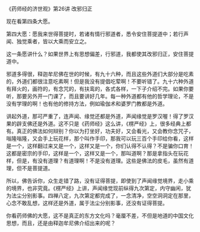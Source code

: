 《药师经的济世观》第26讲 改邪归正

现在看第四条大愿。

第四大愿：愿我来世得菩提时，若诸有情行邪道者，悉令安住菩提道中；若行声闻、独觉乘者，皆以大乘而安立之。

这一条愿讲什么？如果世界上有思想偏差，行邪道，我都使其改邪归正，安住菩提道中。

邪道多得很，释迦牟尼佛在世的时候，有九十六种，而且这些外道们大部分是吃素的，外道们都很注意吃素啊！但是我没有提倡吃荤啊！不要听错了。九十六种外道有拜火的，画符的，有念咒的，有扶鸾的，各式各样，一下子介绍不完。如果你要听，那要另外开一门课了，而且要讲好几年。每一种外道都有他的哲学理论，不是没有学理的啊！也有他的修持方法，例如瑜伽术和婆罗门教都是外道。

讲起外道，那可严重了，连声闻、缘觉还都是外道，声闻缘觉是罗汉喔！得了罗汉果的辟支佛还是外道。这不只是《药师经》这么讲，《楞严经》上，很多经典上都有。真正的佛法如何辩别？你以为打坐好，功夫好，又会看光，又会教你念咒子，嗡隆嗡隆，又会手上玩花样，那个叫作手印，那我可以玩三百个手印给你看，这样是一个，这样翻过来又是一个，这样又是一个，你们认得不认得？不是骗你口育！这都是密宗的手印，这样是一个，这样又是一个，那叫道啊？那是拿指头在玩花样，但是，有没有道理？有道理啊！不是没有道理。这些是佛法的皮毛，虽然有道理，但不是菩提道。

所以，佛告诉你，众生走错了路，没有证得菩提，即使到了声闻缘觉境界，走小乘的境界，也非究竟。《楞严经》上讲，声闻缘觉现前纵得九次第定，内守幽闲，犹为法尘分别影事。四禅八定，九次第定都完成了，一念清净，空空洞洞定在那里，心念不敢乱想，这样还是外道，属于法尘分别影事，还没有证得菩提。

你看药师佛的大愿，这不是真正的东方文化吗？毫厘不差，不但是地道的中国文化思想，而且，还是由释迦牟尼佛介绍出来的呢？